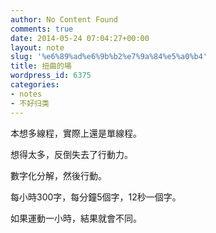 ```yaml
---
author: No Content Found
comments: true
date: 2014-05-24 07:04:27+00:00
layout: note
slug: '%e6%89%ad%e6%9b%b2%e7%9a%84%e5%a0%b4'
title: 扭曲的場
wordpress_id: 6375
categories:
- notes
- 不好归类
---
```


本想多線程，實際上還是單線程。





想得太多，反倒失去了行動力。





數字化分解，然後行動。





每小時300字，每分鐘5個字，12秒一個字。





如果運動一小時，結果就會不同。
